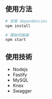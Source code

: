 

## 使用方法

``` bash
# 安裝 dependencies
npm install

# 開始伺服器
npm start

```
## 使用技術
- Nodejs
- Fastify
- MySQL
- Knex
- Swagger


